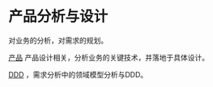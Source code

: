 # 产品分析与设计

对业务的分析，对需求的规划。

[产品](pm\README.md) 产品设计相关，分析业务的关键技术，并落地于具体设计。

[DDD](domain/README.md) ，需求分析中的领域模型分析与DDD。



